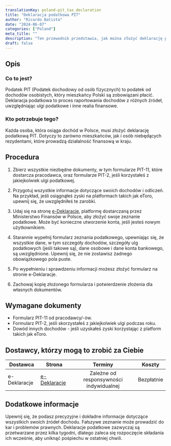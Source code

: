```yaml
---
translationKey: poland-pit_tax_declaration
title: "Deklaracja podatkowa PIT"
author: "Ricardo Batista"
date: "2024-06-07"
categories: ["Poland"]
meta_title: ""
description: "Ten przewodnik przedstawia, jak można złożyć deklarację podatkową PIT w Polsce, wraz z wymaganymi dokumentami i procedurą krok po kroku."
draft: false
---
```


## Opis
### Co to jest?
Podatek PIT (Podatek dochodowy od osób fizycznych) to podatek od dochodów osobistych, który mieszkańcy Polski są zobowiązani płacić. Deklaracja podatkowa to proces raportowania dochodów z różnych źródeł, uwzględniając ulgi podatkowe i inne realia finansowe.

### Kto potrzebuje tego?
Każda osoba, która osiąga dochód w Polsce, musi złożyć deklarację podatkową PIT. Dotyczy to zarówno mieszkańców, jak i osób niebędących rezydentami, które prowadzą działalność finansową w kraju.

## Procedura

1. Zbierz wszystkie niezbędne dokumenty, w tym formularze PIT-11, które dostarcza pracodawca, oraz formularze PIT-2, jeśli korzystałeś z jakiejkolwiek ulgi podatkowej.
   
2. Przygotuj wszystkie informacje dotyczące swoich dochodów i odliczeń. Na przykład, jeśli osiągnąłeś zyski na platformach takich jak eToro, upewnij się, że uwzględniłeś te zarobki.
   
3. Udaj się na stronę [e-Deklaracje](https://www.podatki.gov.pl/ezd/), platformę dostarczaną przez Ministerstwo Finansów w Polsce, aby złożyć swoje zeznanie podatkowe. Może być konieczne utworzenie konta, jeśli jesteś nowym użytkownikiem.
   
4. Starannie wypełnij formularz zeznania podatkowego, upewniając się, że wszystkie dane, w tym szczegóły dochodów, szczegóły ulg podatkowych (jeśli takowe są), dane osobowe i dane konta bankowego, są uwzględnione. Upewnij się, że nie zostawisz żadnego obowiązkowego pola puste.
   
5. Po wypełnieniu i sprawdzeniu informacji możesz złożyć formularz na stronie e-Deklaracje.
  
6. Zachowaj kopię złożonego formularza i potwierdzenie złożenia dla własnych dokumentów.

## Wymagane dokumenty
- Formularz PIT-11 od pracodawcy/-ów.
- Formularz PIT-2, jeśli skorzystałeś z jakiejkolwiek ulgi podczas roku.
- Dowód innych dochodów - jeśli uzyskałeś zyski korzystając z platform takich jak eToro.
   
## Dostawcy, którzy mogą to zrobić za Ciebie

| Dostawca        |     Strona     |     Terminy    |       Koszty      |
| --------------- | --------------- |  :-------------: | :-------------: |
| e-Deklaracje      |  [e-Deklaracje](https://www.podatki.gov.pl/ezd/)       |      Zależne od responsywności indywidualnej      |        Bezpłatnie       |

## Dodatkowe informacje

Upewnij się, że podasz precyzyjne i dokładne informacje dotyczące wszystkich swoich źródeł dochodu. Fałszywe zeznanie może prowadzić do kar i problemów prawnych. Deklaracje podatkowe zazwyczaj są przetwarzane przez kilka tygodni, dlatego zaleca się rozpoczęcie składania ich wcześnie, aby uniknąć pośpiechu w ostatniej chwili.